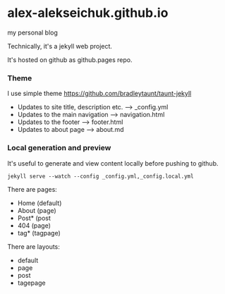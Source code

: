 # alex-alekseichuk.github.io

my personal blog

Technically, it's a jekyll web project.

It's hosted on github as github.pages repo.

### Theme

I use simple theme https://github.com/bradleytaunt/taunt-jekyll

- Updates to site title, description etc. --> _config.yml
- Updates to the main navigation --> navigation.html
- Updates to the footer --> footer.html
- Updates to about page --> about.md

### Local generation and preview

It's useful to generate and view content locally before pushing to github.

```
jekyll serve --watch --config _config.yml,_config.local.yml
```

There are pages:

- Home (default)
- About (page)
- Post* (post
- 404 (page)
- tag* (tagpage)

There are layouts:

- default
- page
- post
- tagepage

